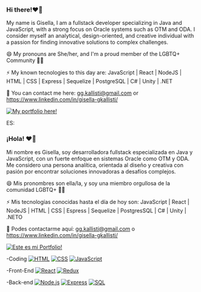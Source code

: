 ### Hi there!❤️‍🔥

My name is Gisella, I am a fullstack developer specializing in Java and JavaScript, with a strong focus on Oracle systems such as OTM and ODA. I consider myself an analytical, design-oriented, and creative individual with a passion for finding innovative solutions to complex challenges.

😄 My pronouns are She/her, and I'm a proud member of the LGBTQ+ Community 🏳️‍🌈

⚡ My known tecnologies to this day are:  JavaScript | React | NodeJS | HTML | CSS | Express | Sequelize | PostgreSQL | C# | Unity | .NET

🎯 You can contact me here: gg.kallisti@gmail.com or https://www.linkedin.com/in/gisella-gkallisti/

[![My portfolio here!](https://img.shields.io/badge/My%20portfolio%20here%21-f2b90c)](https://gkallisti.vercel.app/)


ES:
### ¡Hola! ❤️‍🔥

Mi nombre es Gisella, soy desarrolladora fullstack especializada en Java y JavaScript, con un fuerte enfoque en sistemas Oracle como OTM y ODA. Me considero una persona analítica, orientada al diseño y creativa con pasión por encontrar soluciones innovadoras a desafíos complejos.

😄 Mis pronombres son ella/la, y soy una miembro orgullosa de la comunidad LGBTQ+ 🏳️‍🌈

⚡ Mis tecnologías conocidas hasta el día de hoy son: JavaScript | React | NodeJS | HTML | CSS | Espress | Sequelize | PostgresSQL | C# | Unity | .NETO

🎯 Podes contactarme aquí: gg.kallisti@gmail.com o https://www.linkedin.com/in/gisella-gkallisti/


[![Este es mi Portfolio!](https://img.shields.io/badge/Este%20es%20mi%20Portfolio%21-f2b90c)](https://gkallisti.vercel.app/)



-Coding 
[![HTML](https://img.shields.io/badge/-HTML-orange?style=flat-square)](https://es.wikipedia.org/wiki/HTML)  [![CSS](https://img.shields.io/badge/-CSS-blue?style=flat-square&logo=css3)](https://developer.mozilla.org/docs/Web/CSS)  [![JavaScript](https://img.shields.io/badge/-JavaScript-yellow?style=flat-square&logo=javascript)](https://developer.mozilla.org/docs/Web/JavaScript)

-Front-End 
 [![React](https://img.shields.io/badge/-React-blue?style=flat-square&logo=react)](https://reactjs.org/)  [![Redux](https://img.shields.io/badge/-Redux-purple?style=flat-square&logo=redux)](https://redux.js.org/)

-Back-end 
[![Node.js](https://img.shields.io/badge/-Node.js-green?style=flat-square&logo=node.js)](https://nodejs.org/) [![Express](https://img.shields.io/badge/-Express-black?style=flat-square&logo=express)](https://expressjs.com/) [![SQL](https://img.shields.io/badge/-SQL-blue?style=flat-square&logo=sql)](https://en.wikipedia.org/wiki/SQL)

